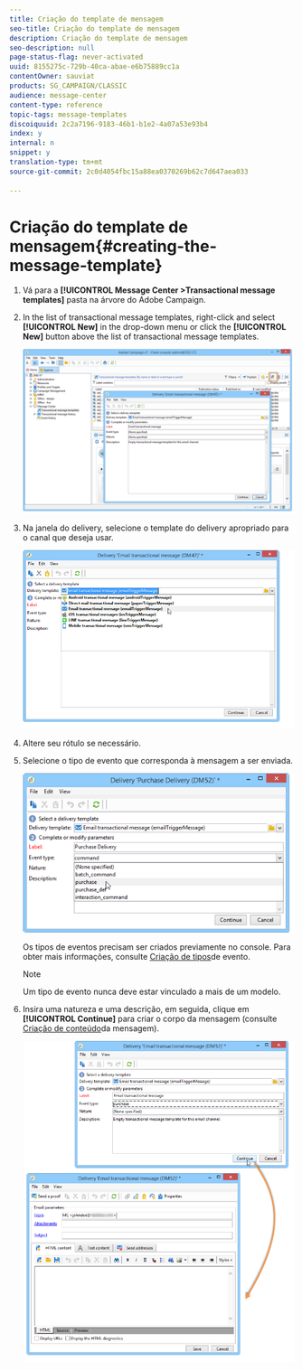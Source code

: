 ```yaml
---
title: Criação do template de mensagem
seo-title: Criação do template de mensagem
description: Criação do template de mensagem
seo-description: null
page-status-flag: never-activated
uuid: 8155275c-729b-40ca-abae-e6b75889cc1a
contentOwner: sauviat
products: SG_CAMPAIGN/CLASSIC
audience: message-center
content-type: reference
topic-tags: message-templates
discoiquuid: 2c2a7196-9183-46b1-b1e2-4a07a53e93b4
index: y
internal: n
snippet: y
translation-type: tm+mt
source-git-commit: 2c0d4054fbc15a88ea0370269b62c7d647aea033

---
```



# Criação do template de mensagem{#creating-the-message-template}

1. Vá para a **[!UICONTROL Message Center >Transactional message templates]** pasta na árvore do Adobe Campaign.
1. In the list of transactional message templates, right-click and select **[!UICONTROL New]** in the drop-down menu or click the **[!UICONTROL New]** button above the list of transactional message templates.

   ![](assets/messagecenter_create_model_001.png)

1. Na janela do delivery, selecione o template do delivery apropriado para o canal que deseja usar.

   ![](assets/messagecenter_create_model_002.png)

1. Altere seu rótulo se necessário.
1. Selecione o tipo de evento que corresponda à mensagem a ser enviada.

   ![](assets/messagecenter_create_model_003.png)

   Os tipos de eventos precisam ser criados previamente no console. Para obter mais informações, consulte [Criação de tipos](../../message-center/using/creating-event-types.md)de evento.

   >[!NOTE]
   >
   >Um tipo de evento nunca deve estar vinculado a mais de um modelo.

1. Insira uma natureza e uma descrição, em seguida, clique em **[!UICONTROL Continue]** para criar o corpo da mensagem (consulte [Criação de conteúdo](../../message-center/using/creating-message-content.md)da mensagem).

   ![](assets/messagecenter_create_model_004.png)

